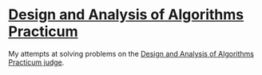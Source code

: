 # [Design and Analysis of Algorithms Practicum](http://judge.openfmi.net:9280/)

My attempts at solving problems on the [Design and Analysis of Algorithms Practicum judge](http://judge.openfmi.net:9280/).
